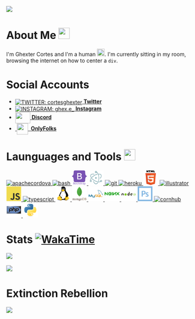 ![](https://i.imgur.com/CYP1uRd.png)

# About Me <img src="https://emoji.discord.st/emojis/f819cbea-7e86-4d37-807c-f3457f56ea51.gif" height="30" width="30">

I'm Ghexter Cortes and I'm a human <img src="https://emoji.discord.st/emojis/ZuckWater.png" height="20" width="20">. I'm currently sitting in my room, browsing the internet on how to center a `div`.

# Social Accounts

* [<img align="center" src="https://raw.githubusercontent.com/rahuldkjain/github-profile-readme-generator/master/src/images/icons/Social/twitter.svg" alt="TWITTER: cortesghexter" height="30" width="40"> **Twitter**](https://twitter.com/cortesghexter)
* [<img align="center" src="https://raw.githubusercontent.com/rahuldkjain/github-profile-readme-generator/master/src/images/icons/Social/instagram.svg" alt="INSTAGRAM: ghex.e_" height="30" width="40"> **Instagram**](https://www.instagram.com/ghex.e_/)
* [<img align="center" src="https://raw.githubusercontent.com/rahuldkjain/github-profile-readme-generator/master/src/images/icons/Social/discord.svg" height="30" width="40"> **Discord**](https://discord.com/users/749120018771345488)
* [&nbsp;<img align="center" src="https://lists.heywith.com/static/4a7f06dd61f761a3d49550df579f41be/OnlyFans_logo_2.jpeg" height="30" width="30">&nbsp; **OnlyFolks**](https://bit.ly/3I0j8XB)

# Launguages and Tools <img src="https://github.githubassets.com/images/mona-loading-dark.gif" height="30" width="30">

<p align="left">
  <a href="https://cordova.apache.org/" target="_blank">
    <img src="https://www.vectorlogo.zone/logos/apache_cordova/apache_cordova-icon.svg" alt="apachecordova" width="40" height="40"/>
  </a>
  <a href="https://www.gnu.org/software/bash/" target="_blank">
    <img src="https://www.vectorlogo.zone/logos/gnu_bash/gnu_bash-icon.svg" alt="bash" width="40" height="40"/>
  </a>
  <a href="https://getbootstrap.com" target="_blank">
    <img src="https://raw.githubusercontent.com/devicons/devicon/master/icons/bootstrap/bootstrap-plain-wordmark.svg" alt="bootstrap" width="40" height="40"/> 
  </a>
  <a href="https://www.electronjs.org" target="_blank">
    <img src="https://raw.githubusercontent.com/devicons/devicon/master/icons/electron/electron-original.svg" alt="electron" width="40" height="40"/>
  </a>
  <a href="https://git-scm.com/" target="_blank">
    <img src="https://www.vectorlogo.zone/logos/git-scm/git-scm-icon.svg" alt="git" width="40" height="40"/>
  </a> <a href="https://heroku.com" target="_blank">
    <img src="https://www.vectorlogo.zone/logos/heroku/heroku-icon.svg" alt="heroku" width="40" height="40"/>
  </a>
  <a href="https://www.w3.org/html/" target="_blank">
    <img src="https://raw.githubusercontent.com/devicons/devicon/master/icons/html5/html5-original-wordmark.svg" alt="html5" width="40" height="40"/>
  </a>
  <a href="https://www.adobe.com/in/products/illustrator.html" target="_blank">
    <img src="https://www.vectorlogo.zone/logos/adobe_illustrator/adobe_illustrator-icon.svg" alt="illustrator" width="40" height="40"/>
  </a>
  <a href="https://developer.mozilla.org/en-US/docs/Web/JavaScript" target="_blank">
    <img src="https://raw.githubusercontent.com/devicons/devicon/master/icons/javascript/javascript-original.svg" alt="javascript" width="40" height="40"/>
  </a>
  <a href="https://typescriptlang.org" target="_blank">
    <img src="https://upload.wikimedia.org/wikipedia/commons/thumb/4/4c/Typescript_logo_2020.svg/1200px-Typescript_logo_2020.svg.png" alt="typescript" width="40" height="40"/>
  </a>
  <a href="https://www.linux.org/" target="_blank">
    <img src="https://raw.githubusercontent.com/devicons/devicon/master/icons/linux/linux-original.svg" alt="linux" width="40" height="40"/>
  </a>
  <a href="https://www.mongodb.com/" target="_blank">
    <img src="https://raw.githubusercontent.com/devicons/devicon/master/icons/mongodb/mongodb-original-wordmark.svg" alt="mongodb" width="40" height="40"/>
  </a>
  <a href="https://www.mysql.com/" target="_blank">
    <img src="https://raw.githubusercontent.com/devicons/devicon/master/icons/mysql/mysql-original-wordmark.svg" alt="mysql" width="40" height="40"/>
  </a>
  <a href="https://www.nginx.com" target="_blank">
    <img src="https://raw.githubusercontent.com/devicons/devicon/master/icons/nginx/nginx-original.svg" alt="nginx" width="40" height="40"/>
  </a>
  <a href="https://nodejs.org" target="_blank">
    <img src="https://raw.githubusercontent.com/devicons/devicon/master/icons/nodejs/nodejs-original-wordmark.svg" alt="nodejs" width="40" height="40"/>
  </a>
  <a href="https://www.photoshop.com/en" target="_blank">
    <img src="https://raw.githubusercontent.com/devicons/devicon/master/icons/photoshop/photoshop-line.svg" alt="photoshop" width="40" height="40"/>
  </a>
  <a href="https://cornhub.website">
    <img src="https://cdn.corn.rocks/i/logo.png" alt="cornhub" height="40">
  </a>
  <a href="https://www.php.net" target="_blank">
    <img src="https://raw.githubusercontent.com/devicons/devicon/master/icons/php/php-original.svg" alt="php" width="40" height="40"/>
  </a>
  <a href="https://www.python.org" target="_blank">
    <img src="https://raw.githubusercontent.com/devicons/devicon/master/icons/python/python-original.svg" alt="python" width="40" height="40"/>
  </a>
</p>

# Stats <a href="https://wakatime.com/@13e28714-8b6a-4522-863d-ba185e3d1bb8"><img src="https://wakatime.com/badge/user/13e28714-8b6a-4522-863d-ba185e3d1bb8.svg" alt="WakaTime"></a>

![](https://github-readme-stats.vercel.app/api?username=ghextercortes&show_icons=true&theme=dark&title_color=ffffff&text_color=c061cb&bg_color=241f31&hide_border=true&locale=en)

![](https://github-readme-stats.vercel.app/api/top-langs?username=ghextercortes&show_icons=true&langs_count=5&theme=dark&title_color=ffffff&text_color=c061cb&bg_color=241f31&hide_border=true&locale=en&layout=compact)

# Extinction Rebellion
[![](https://i.imgur.com/GbB1ZuH.png)](https://rebellion.global/)
